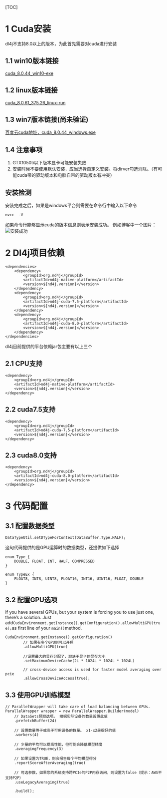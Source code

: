 [TOC]

# 1 Cuda安装

dl4j不支持8.0以上的版本，为此首先需要对cuda进行安装

## 1.1 win10版本链接
[cuda_8.0.44_win10-exe][1]

## 1.2 linux版本链接

[cuda_8.0.61_375.26_linux-run][2]

## 1.3 win7版本链接(尚未验证)
[百度云cuda地址，cuda_8.0.44_windows.exe][3]

## 1.4 注意事项

 1. GTX1050ti以下版本显卡可能安装失败
 2. 安装时候不要使用默认安装，应当选择自定义安装。将dirver勾选消除。（有可能cuda带的驱动版本和电脑自带的驱动版本有冲突）
 
## 安装检测

安装完成之后，如果是windows平台则需要在命令行中输入以下命令
```
nvcc  -V
```
如果命令行能够显示cuda的版本信息则表示安装成功。
例如博客中一个图片：
![安装成功][4]


# 2 Dl4j项目依赖

```
<dependencies>
    <dependency>
        <groupId>org.nd4j</groupId>
        <artifactId>nd4j-native-platform</artifactId>
        <version>${nd4j.version}</version>
    </dependency>
    <dependency>
        <groupId>org.nd4j</groupId>
        <artifactId>nd4j-cuda-7.5-platform</artifactId>
        <version>${nd4j.version}</version>
    </dependency>
    <dependency>
        <groupId>org.nd4j</groupId>
        <artifactId>nd4j-cuda-8.0-platform</artifactId>
        <version>${nd4j.version}</version>
    </dependency>
</dependencies>
```
dl4j目前提供的平台依赖jar包主要有以上三个

## 2.1 CPU支持
```
<dependency>
    <groupId>org.nd4j</groupId>
    <artifactId>nd4j-native-platform</artifactId>
    <version>${nd4j.version}</version>
</dependency>
```
## 2.2 cuda7.5支持
```
<dependency>
    <groupId>org.nd4j</groupId>
    <artifactId>nd4j-cuda-7.5-platform</artifactId>
    <version>${nd4j.version}</version>
</dependency>
```

## 2.3 cuda8.0支持

```
<dependency>
    <groupId>org.nd4j</groupId>
    <artifactId>nd4j-cuda-8.0-platform</artifactId>
    <version>${nd4j.version}</version>
</dependency>
```

# 3 代码配置

## 3.1 配置数据类型
```
DataTypeUtil.setDTypeForContext(DataBuffer.Type.HALF);
```
这句代码提供的是GPU运算时的数据类型，还提供如下选择
```
enum Type {
    DOUBLE, FLOAT, INT, HALF, COMPRESSED
}

enum TypeEx {
    FLOAT8, INT8, UINT8, FLOAT16, INT16, UINT16, FLOAT, DOUBLE
}
```

## 3.2 配置GPU选项
If you have several GPUs, but your system is forcing you to use just one, there’s a solution. Just add`CudaEnvironment.getInstance().getConfiguration().allowMultiGPU(true);`as first line of your `main()`method.
```
CudaEnvironment.getInstance().getConfiguration()
        // 如果有多个GPU则可以开启
        .allowMultiGPU(true)

        //设置最大的显存分配了，取决于显卡的显存大小
        .setMaximumDeviceCache(2L * 1024L * 1024L * 1024L)

        // cross-device access is used for faster model averaging over pcie
        .allowCrossDeviceAccess(true);
```

## 3.3 使用GPU训练模型
```
// ParallelWrapper will take care of load balancing between GPUs.
ParallelWrapper wrapper = new ParallelWrapper.Builder(model)
    // DataSets预取选项。 根据实际设备的数量设置此值
    .prefetchBuffer(24)

    // 设置数量等于或高于可用设备的数量。 x1-x2是很好的值
    .workers(4)

    // 少量的平均可以提高性能，但可能会降低模型精度
    .averagingFrequency(3)

    // 如果设置为TRUE，则会报告每个平均模型得分
    .reportScoreAfterAveraging(true)

    // 可选参数，如果您的系统支持跨PCIe的P2P内存访问，则设置为false（提示：AWS不支持P2P）
    .useLegacyAveraging(true)

    .build();
```

  [1]: https://developer.nvidia.com/compute/cuda/8.0/prod/local_installers/cuda_8.0.44_win10-exe
  [2]: https://developer.nvidia.com/compute/cuda/8.0/Prod2/local_installers/cuda_8.0.61_375.26_linux-run
  [3]: https://pan.baidu.com/s/1slpM1sD
  [4]: http://img.blog.csdn.net/20170730102504210?watermark/2/text/aHR0cDovL2Jsb2cuY3Nkbi5uZXQvaml1Z2VzaGFv/font/5a6L5L2T/fontsize/400/fill/I0JBQkFCMA==/dissolve/70/gravity/Center
